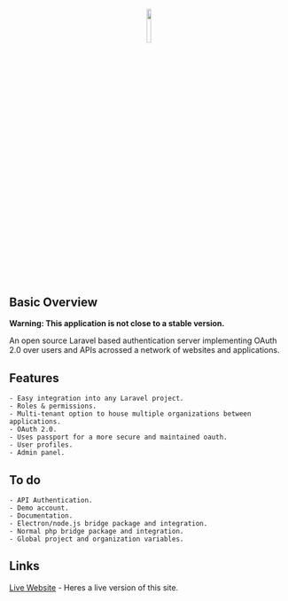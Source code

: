 <p align="center"><img width=12.5% src="https://i.ibb.co/K6RrTjc/logo.png"></p>

## Basic Overview

**Warning: This application is not close to a stable version.**

An open source Laravel based authentication server implementing OAuth 2.0 over users and APIs acrossed a network of websites and applications.

## Features
```
- Easy integration into any Laravel project.
- Roles & permissions.
- Multi-tenant option to house multiple organizations between applications.
- OAuth 2.0.
- Uses passport for a more secure and maintained oauth.
- User profiles.
- Admin panel.
```

## To do
```
- API Authentication.
- Demo account.
- Documentation.
- Electron/node.js bridge package and integration.
- Normal php bridge package and integration.
- Global project and organization variables.
```
## Links

[Live Website](https://auth.cyrexag.com) - Heres a live version of this site.

